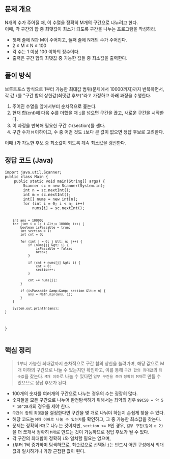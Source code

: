 <h2 id="문제-개요">문제 개요</h2>
<p>N개의 수가 주어질 때, 이 수열을 정확히 M개의 구간으로 나누려고 한다.<br />이때, 각 구간의 합 중 최댓값이 최소가 되도록 구간을 나누는 프로그램을 작성하라.</p>
<ul>
<li>첫째 줄에 N과 M이 주어지고, 둘째 줄에 N개의 수가 주어진다.</li>
<li>2 ≤ M ≤ N ≤ 100</li>
<li>각 수는 1 이상 100 이하의 정수이다.</li>
<li>출력은 구간 합의 최댓값 중 가능한 값들 중 최소값을 출력한다.</li>
</ul>
<h2 id="풀이-방식">풀이 방식</h2>
<p>브루트포스 방식으로 1부터 가능한 최대값 범위(문제에서 10000까지)까지 반복하면서,<br />각 값 <code>i</code>를 &quot;구간 합의 상한값(최댓값 후보)&quot;라고 가정하고 아래 과정을 수행한다.</p>
<ol>
<li>주어진 수열을 앞에서부터 순차적으로 훑는다.</li>
<li>현재 합(cnt)에 다음 수를 더했을 때 <code>i</code>를 넘으면 구간을 끊고, 새로운 구간을 시작한다.</li>
<li>이 과정을 반복해 필요한 구간 수(section)를 센다.</li>
<li>구간 수가 <code>M</code> 이하이고, 수 중 어떤 것도 <code>i</code>보다 큰 값이 없으면 정답 후보로 고려한다.</li>
</ol>
<p>이때 <code>i</code>가 가능한 후보 중 최소값이 되도록 계속 최소값을 갱신한다.</p>
<h2 id="정답-코드-java">정답 코드 (Java)</h2>
<pre><code class="language-java">import java.util.Scanner;
public class Main {
    public static void main(String[] args) {
        Scanner sc = new Scanner(System.in);
        int n = sc.nextInt();
        int m = sc.nextInt();
        int[] nums = new int[n];
        for (int i = 0; i &lt; n; i++)
            nums[i] = sc.nextInt();

        int ans = 10000;
        for (int i = 1; i &lt;= 10000; i++) {
            boolean isPassable = true;
            int section = 1;
            int cnt = 0;

            for (int j = 0; j &lt; n; j++) {
                if (nums[j] &gt; i) {
                    isPassable = false;
                    break;
                }

                if (cnt + nums[j] &gt; i) {
                    cnt = 0;
                    section++;
                }

                cnt += nums[j];
            }

            if (isPassable &amp;&amp; section &lt;= m) {
                ans = Math.min(ans, i);
            }
        }

        System.out.println(ans);
    }
}</code></pre>
<h2 id="핵심-정리">핵심 정리</h2>
<blockquote>
<p>1부터 가능한 최대값까지 순차적으로 구간 합의 상한을 늘려가며, 해당 값으로 M개 이하의 구간으로 나눌 수 있는지만 확인하고, 이를 통해 <code>구간 합의 최대값</code>의 <code>최솟값</code>을 찾는다.
<code>M개 이하</code>로 나눌 수 있다면 <code>일부 구간을 쪼개</code> <code>정확히 M개</code>로 만들 수 있으므로 정답 후보가 된다.</p>
</blockquote>
<ul>
<li>100개의 숫자를 여러개의 구간으로 나누는 경우의 수는 굉장히 많다.</li>
<li>숫자들을 모든 구간으로 나누어 완전탐색하기 위해서는 최악의 경우 <code>99C50 = 약 5 * 10^28</code>개의 경우를 세야 한다.</li>
<li><code>구간의 합</code>의 <code>최댓값</code>을 결정한다면 구간을 몇 개로 나눠야 하는지 손쉽게 찾을 수 있다.</li>
<li>해당 코드는 <code>M개 이하로 나눌 수 있는지</code>를 확인하고, 그 중 가능한 최소값을 찾는다.</li>
<li>문제는 정확히 <code>M개</code>로 나누는 것이지만, <code>section &lt;= M</code>인 경우, <code>일부 구간(길이 ≥ 2)</code>을 더 쪼개서 정확히 <code>M개</code>로 만드는 것이 가능하므로 정답 후보가 될 수 있다.</li>
<li>각 구간의 최대합이 정확히 <code>i</code>와 일치할 필요는 없으며,</li>
<li><code>i</code>부터 1씩 증가하며 탐색하므로, 최솟값으로 선택된 <code>i</code>는 반드시 어떤 구성에서 최대값과 일치하거나 가장 근접한 값이 된다.</li>
</ul>